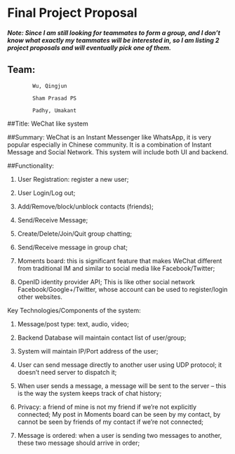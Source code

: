 # Final Project Proposal
##### Note: Since I am still looking for teammates to form a group, and I don’t know what exactly my teammates will be interested in, so I am listing 2 project proposals and will eventually pick one of them. 

## Team: 	
			Wu, Qingjun

			Sham Prasad PS

			Padhy, Umakant



##Title: WeChat like system

##Summary: 
WeChat is an Instant Messenger like WhatsApp, it is very popular especially in Chinese community. It is a combination of Instant Message and Social Network. This system will include both UI and backend. 

##Functionality: 

1.	User Registration: register a new user;

2.	User Login/Log out;

3.	Add/Remove/block/unblock contacts (friends);

4.	Send/Receive Message;

5.	Create/Delete/Join/Quit group chatting;

6.	Send/Receive message in group chat;

7.	Moments board: this is significant feature that makes WeChat different from traditional IM and similar to social media like Facebook/Twitter;

8.	OpenID identity provider API; This is like other social network Facebook/Google+/Twitter, whose account can be used to register/login other websites.

Key Technologies/Components of the system:

1.	Message/post type: text, audio, video;

2.	Backend Database will maintain contact list of user/group;

3.	System will maintain IP/Port address of the user;

4.	User can send message directly to another user using UDP protocol; it doesn’t need server to dispatch it;

5.	When user sends a message, a message will be sent to the server – this is the way the system keeps track of chat history;

6.	Privacy: a friend of mine is not my friend if we’re not explicitly connected; My post in Moments board can be seen by my contact, by cannot be seen by friends of my contact if we’re not connected;

7.	Message is ordered: when a user is sending two messages to another, these two message should arrive in order; 

